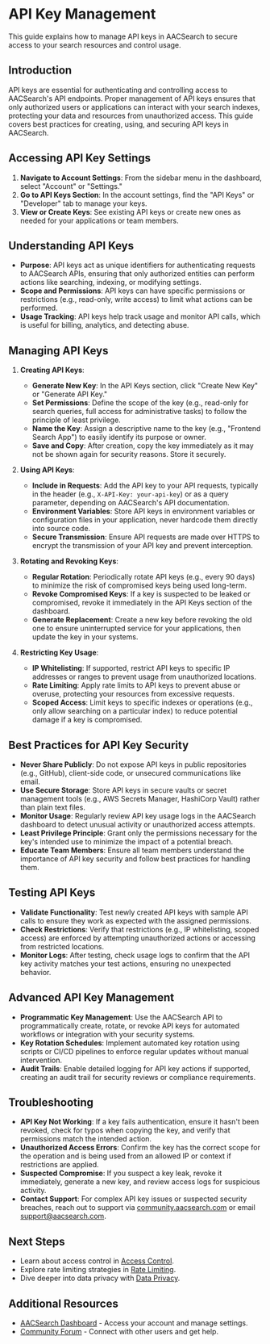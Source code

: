 # API Key Management

This guide explains how to manage API keys in AACSearch to secure access to your search resources and control usage.

## Introduction

API keys are essential for authenticating and controlling access to AACSearch's API endpoints. Proper management of API keys ensures that only authorized users or applications can interact with your search indexes, protecting your data and resources from unauthorized access. This guide covers best practices for creating, using, and securing API keys in AACSearch.

## Accessing API Key Settings

1. **Navigate to Account Settings**: From the sidebar menu in the dashboard, select "Account" or "Settings."
2. **Go to API Keys Section**: In the account settings, find the "API Keys" or "Developer" tab to manage your keys.
3. **View or Create Keys**: See existing API keys or create new ones as needed for your applications or team members.

## Understanding API Keys

- **Purpose**: API keys act as unique identifiers for authenticating requests to AACSearch APIs, ensuring that only authorized entities can perform actions like searching, indexing, or modifying settings.
- **Scope and Permissions**: API keys can have specific permissions or restrictions (e.g., read-only, write access) to limit what actions can be performed.
- **Usage Tracking**: API keys help track usage and monitor API calls, which is useful for billing, analytics, and detecting abuse.

## Managing API Keys

1. **Creating API Keys**:

   - **Generate New Key**: In the API Keys section, click "Create New Key" or "Generate API Key."
   - **Set Permissions**: Define the scope of the key (e.g., read-only for search queries, full access for administrative tasks) to follow the principle of least privilege.
   - **Name the Key**: Assign a descriptive name to the key (e.g., "Frontend Search App") to easily identify its purpose or owner.
   - **Save and Copy**: After creation, copy the key immediately as it may not be shown again for security reasons. Store it securely.

2. **Using API Keys**:

   - **Include in Requests**: Add the API key to your API requests, typically in the header (e.g., `X-API-Key: your-api-key`) or as a query parameter, depending on AACSearch's API documentation.
   - **Environment Variables**: Store API keys in environment variables or configuration files in your application, never hardcode them directly into source code.
   - **Secure Transmission**: Ensure API requests are made over HTTPS to encrypt the transmission of your API key and prevent interception.

3. **Rotating and Revoking Keys**:

   - **Regular Rotation**: Periodically rotate API keys (e.g., every 90 days) to minimize the risk of compromised keys being used long-term.
   - **Revoke Compromised Keys**: If a key is suspected to be leaked or compromised, revoke it immediately in the API Keys section of the dashboard.
   - **Generate Replacement**: Create a new key before revoking the old one to ensure uninterrupted service for your applications, then update the key in your systems.

4. **Restricting Key Usage**:
   - **IP Whitelisting**: If supported, restrict API keys to specific IP addresses or ranges to prevent usage from unauthorized locations.
   - **Rate Limiting**: Apply rate limits to API keys to prevent abuse or overuse, protecting your resources from excessive requests.
   - **Scoped Access**: Limit keys to specific indexes or operations (e.g., only allow searching on a particular index) to reduce potential damage if a key is compromised.

## Best Practices for API Key Security

- **Never Share Publicly**: Do not expose API keys in public repositories (e.g., GitHub), client-side code, or unsecured communications like email.
- **Use Secure Storage**: Store API keys in secure vaults or secret management tools (e.g., AWS Secrets Manager, HashiCorp Vault) rather than plain text files.
- **Monitor Usage**: Regularly review API key usage logs in the AACSearch dashboard to detect unusual activity or unauthorized access attempts.
- **Least Privilege Principle**: Grant only the permissions necessary for the key's intended use to minimize the impact of a potential breach.
- **Educate Team Members**: Ensure all team members understand the importance of API key security and follow best practices for handling them.

## Testing API Keys

- **Validate Functionality**: Test newly created API keys with sample API calls to ensure they work as expected with the assigned permissions.
- **Check Restrictions**: Verify that restrictions (e.g., IP whitelisting, scoped access) are enforced by attempting unauthorized actions or accessing from restricted locations.
- **Monitor Logs**: After testing, check usage logs to confirm that the API key activity matches your test actions, ensuring no unexpected behavior.

## Advanced API Key Management

- **Programmatic Key Management**: Use the AACSearch API to programmatically create, rotate, or revoke API keys for automated workflows or integration with your security systems.
- **Key Rotation Schedules**: Implement automated key rotation using scripts or CI/CD pipelines to enforce regular updates without manual intervention.
- **Audit Trails**: Enable detailed logging for API key actions if supported, creating an audit trail for security reviews or compliance requirements.

## Troubleshooting

- **API Key Not Working**: If a key fails authentication, ensure it hasn't been revoked, check for typos when copying the key, and verify that permissions match the intended action.
- **Unauthorized Access Errors**: Confirm the key has the correct scope for the operation and is being used from an allowed IP or context if restrictions are applied.
- **Suspected Compromise**: If you suspect a key leak, revoke it immediately, generate a new key, and review access logs for suspicious activity.
- **Contact Support**: For complex API key issues or suspected security breaches, reach out to support via [community.aacsearch.com](https://community.aacsearch.com) or email support@aacsearch.com.

## Next Steps

- Learn about access control in [Access Control](../security/access-control.md).
- Explore rate limiting strategies in [Rate Limiting](../security/rate-limiting.md).
- Dive deeper into data privacy with [Data Privacy](../security/privacy.md).

## Additional Resources

- [AACSearch Dashboard](https://dashboard.aacsearch.com) - Access your account and manage settings.
- [Community Forum](https://community.aacsearch.com) - Connect with other users and get help.
